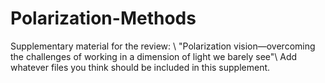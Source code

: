 # Polarization-Methods
Supplementary material for the review: \\
"Polarization vision—overcoming the challenges of working in a dimension of light we barely see"\\
Add whatever files you think should be included in this supplement.
